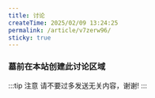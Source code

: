```yaml
---
title: 讨论
createTime: 2025/02/09 13:24:25
permalink: /article/v7zerw96/
sticky: true
---
```


### 墓前在本站创建此讨论区域

:::tip 注意
请不要过多发送无关内容，谢谢!
:::

